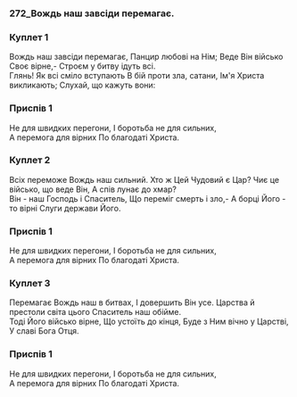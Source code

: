 ### 272_Вождь наш завсіди перемагає.
### Куплет 1
Вождь наш завсіди перемагає, Панцир любові на Нім; Веде Він військо Своє вірне,- Строєм у битву ідуть всі.<br/> Глянь! Як всі сміло вступають В бій проти зла, сатани, Ім'я Христа викликають; Слухай, що кажуть вони:
### Приспів 1
Не для швидких перегони, І боротьба не для сильних,<br/>А перемога для вірних По благодаті Христа.
### Куплет 2
Всіх переможе Вождь наш сильний. Хто ж Цей Чудовий є Цар? Чиє це військо, що веде Він, А спів лунає до хмар?<br/>Він - наш Господь і Спаситель, Що переміг смерть і зло,- А борці Його - то вірні Слуги держави Його.
### Приспів 1
Не для швидких перегони, І боротьба не для сильних,<br/>А перемога для вірних По благодаті Христа.
### Куплет 3
Перемагає Вождь наш в битвах, І довершить Він усе. Царства й престоли світа цього Спаситель наш обійме. <br/>Тоді Його військо вірне, Що устоїть до кінця, Буде з Ним вічно у Царстві, У славі Бога Отця.
### Приспів 1
Не для швидких перегони, І боротьба не для сильних,<br/>А перемога для вірних По благодаті Христа.
